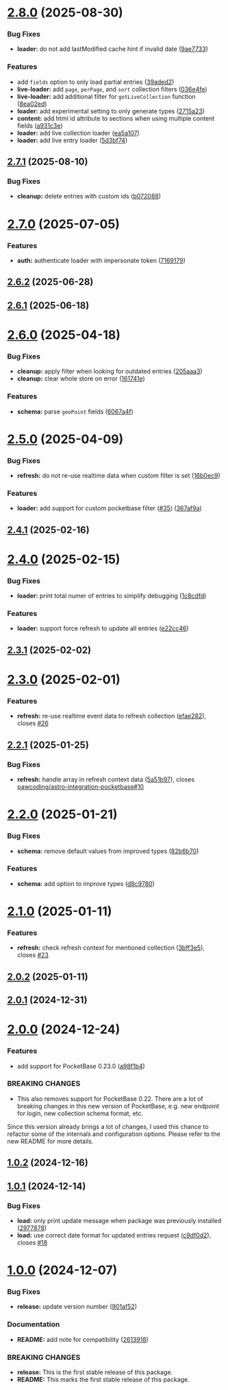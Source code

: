 # [2.8.0](https://github.com/pawcoding/astro-loader-pocketbase/compare/v2.7.1...v2.8.0) (2025-08-30)


### Bug Fixes

* **loader:** do not add lastModified cache hint if invalid date ([9ae7733](https://github.com/pawcoding/astro-loader-pocketbase/commit/9ae77330c0a5fe98fe55f63704046eb2c7086294))


### Features

* add `fields` option to only load partial entries ([39aded2](https://github.com/pawcoding/astro-loader-pocketbase/commit/39aded2d3e3eadaf349e1a7b0b870b900dcf59bd))
* **live-loader:** add `page`, `perPage`, and `sort` collection filters ([036e4fe](https://github.com/pawcoding/astro-loader-pocketbase/commit/036e4fe407d60de307362a0a07a1b0191560384c))
* **live-loader:** add additional filter for `getLiveCollection` function ([8ea02ed](https://github.com/pawcoding/astro-loader-pocketbase/commit/8ea02edfa7cd8d565f451d8b50286a4e7bb5ca3c))
* **loader:** add experimental setting to only generate types ([2715a23](https://github.com/pawcoding/astro-loader-pocketbase/commit/2715a2350331fd54fc0d973b0bb74cc7e4e324af))
* **content:** add html id attribute to sections when using multiple content fields ([a931c3e](https://github.com/pawcoding/astro-loader-pocketbase/commit/a931c3e4b53d191adcc6c507b845aeee384bf531))
* **loader:** add live collection loader ([ea5a107](https://github.com/pawcoding/astro-loader-pocketbase/commit/ea5a107e9da57a605e6475e4974d59dc8b7c08d9))
* **loader:** add live entry loader ([5d3bf74](https://github.com/pawcoding/astro-loader-pocketbase/commit/5d3bf7432b12edc00f8ecca83c534571e82e8fb9))

## [2.7.1](https://github.com/pawcoding/astro-loader-pocketbase/compare/v2.7.0...v2.7.1) (2025-08-10)


### Bug Fixes

* **cleanup:** delete entries with custom ids ([b072088](https://github.com/pawcoding/astro-loader-pocketbase/commit/b072088d6be11a8c78ac667f5b2ae549eaf5e6b6))

# [2.7.0](https://github.com/pawcoding/astro-loader-pocketbase/compare/v2.6.2...v2.7.0) (2025-07-05)


### Features

* **auth:** authenticate loader with impersonate token ([7169179](https://github.com/pawcoding/astro-loader-pocketbase/commit/7169179548e4a86bf96fb8491097e37cfe164592))

## [2.6.2](https://github.com/pawcoding/astro-loader-pocketbase/compare/v2.6.1...v2.6.2) (2025-06-28)

## [2.6.1](https://github.com/pawcoding/astro-loader-pocketbase/compare/v2.6.0...v2.6.1) (2025-06-18)

# [2.6.0](https://github.com/pawcoding/astro-loader-pocketbase/compare/v2.5.0...v2.6.0) (2025-04-18)


### Bug Fixes

* **cleanup:** apply filter when looking for outdated entries ([205aaa3](https://github.com/pawcoding/astro-loader-pocketbase/commit/205aaa3af8a568600df8c1c03a31df00bbc3dc7a))
* **cleanup:** clear whole store on error ([161741e](https://github.com/pawcoding/astro-loader-pocketbase/commit/161741e952b2a754932364c392b155f4040619a8))


### Features

* **schema:** parse `geoPoint` fields ([6067a4f](https://github.com/pawcoding/astro-loader-pocketbase/commit/6067a4ff4ff331177e2688477355a4649526cc17))

# [2.5.0](https://github.com/pawcoding/astro-loader-pocketbase/compare/v2.4.1...v2.5.0) (2025-04-09)


### Bug Fixes

* **refresh:** do not re-use realtime data when custom filter is set ([16b0ec9](https://github.com/pawcoding/astro-loader-pocketbase/commit/16b0ec9033150ce9c10aa1d0baf68a54afa92e93))


### Features

* **loader:** add support for custom pocketbase filter ([#35](https://github.com/pawcoding/astro-loader-pocketbase/issues/35)) ([367af9a](https://github.com/pawcoding/astro-loader-pocketbase/commit/367af9a15ce18cf3b6c815e3fd88cdd324924a14))

## [2.4.1](https://github.com/pawcoding/astro-loader-pocketbase/compare/v2.4.0...v2.4.1) (2025-02-16)

# [2.4.0](https://github.com/pawcoding/astro-loader-pocketbase/compare/v2.3.1...v2.4.0) (2025-02-15)


### Bug Fixes

* **loader:** print total numer of entries to simplify debugging ([1c8cdfd](https://github.com/pawcoding/astro-loader-pocketbase/commit/1c8cdfdecf27ef5ce73e77fe17d3e43cdbc846a0))


### Features

* **loader:** support force refresh to update all entries ([e22cc46](https://github.com/pawcoding/astro-loader-pocketbase/commit/e22cc4692d6bde95ffecb341d260899410a3bbe4))

## [2.3.1](https://github.com/pawcoding/astro-loader-pocketbase/compare/v2.3.0...v2.3.1) (2025-02-02)

# [2.3.0](https://github.com/pawcoding/astro-loader-pocketbase/compare/v2.2.1...v2.3.0) (2025-02-01)


### Features

* **refresh:** re-use realtime event data to refresh collection ([efae282](https://github.com/pawcoding/astro-loader-pocketbase/commit/efae2826ad93da4d4fa918a6614dcffe1135934a)), closes [#26](https://github.com/pawcoding/astro-loader-pocketbase/issues/26)

## [2.2.1](https://github.com/pawcoding/astro-loader-pocketbase/compare/v2.2.0...v2.2.1) (2025-01-25)


### Bug Fixes

* **refresh:** handle array in refresh context data ([5a51b97](https://github.com/pawcoding/astro-loader-pocketbase/commit/5a51b97a9fbf1d46b62ec5a41a9a8418a3d04a13)), closes [pawcoding/astro-integration-pocketbase#10](https://github.com/pawcoding/astro-integration-pocketbase/issues/10)

# [2.2.0](https://github.com/pawcoding/astro-loader-pocketbase/compare/v2.1.0...v2.2.0) (2025-01-21)


### Bug Fixes

* **schema:** remove default values from improved types ([82b6b70](https://github.com/pawcoding/astro-loader-pocketbase/commit/82b6b70273169bf74f37bcbdd3377c63486f971e))


### Features

* **schema:** add option to improve types ([d8c9780](https://github.com/pawcoding/astro-loader-pocketbase/commit/d8c9780b202cc2a55e651fb90f26a379be5bb7b5))

# [2.1.0](https://github.com/pawcoding/astro-loader-pocketbase/compare/v2.0.2...v2.1.0) (2025-01-11)


### Features

* **refresh:** check refresh context for mentioned collection ([3bff3e5](https://github.com/pawcoding/astro-loader-pocketbase/commit/3bff3e509b00e0ade1f4389bf33ceae2adf45f43)), closes [#23](https://github.com/pawcoding/astro-loader-pocketbase/issues/23)

## [2.0.2](https://github.com/pawcoding/astro-loader-pocketbase/compare/v2.0.1...v2.0.2) (2025-01-11)

## [2.0.1](https://github.com/pawcoding/astro-loader-pocketbase/compare/v2.0.0...v2.0.1) (2024-12-31)

# [2.0.0](https://github.com/pawcoding/astro-loader-pocketbase/compare/v1.0.2...v2.0.0) (2024-12-24)


### Features

* add support for PocketBase 0.23.0 ([a98f1b4](https://github.com/pawcoding/astro-loader-pocketbase/commit/a98f1b41d07bd66aca244f1ed2f473027d011be2))


### BREAKING CHANGES

* This also removes support for PocketBase 0.22.
There are a lot of breaking changes in this new version of PocketBase,
e.g. new endpoint for login, new collection schema format, etc.

Since this version already brings a lot of changes, I used this chance
to refactor some of the internals and configuration options. Please
refer to the new README for more details.

## [1.0.2](https://github.com/pawcoding/astro-loader-pocketbase/compare/v1.0.1...v1.0.2) (2024-12-16)

## [1.0.1](https://github.com/pawcoding/astro-loader-pocketbase/compare/v1.0.0...v1.0.1) (2024-12-14)


### Bug Fixes

* **load:** only print update message when package was previously installed ([2977878](https://github.com/pawcoding/astro-loader-pocketbase/commit/29778788d0d4081406370c627d526e1c06f7c2f2))
* **load:** use correct date format for updated entries request ([c9df0d2](https://github.com/pawcoding/astro-loader-pocketbase/commit/c9df0d2f4638fac1aabfbc2b90ff0dd6336668fa)), closes [#18](https://github.com/pawcoding/astro-loader-pocketbase/issues/18)

# [1.0.0](https://github.com/pawcoding/astro-loader-pocketbase/compare/v0.5.0...v1.0.0) (2024-12-07)


### Bug Fixes

* **release:** update version number ([901af52](https://github.com/pawcoding/astro-loader-pocketbase/commit/901af52bfd91dc970e8bcee6fffcf8aaae97c75f))


### Documentation

* **README:** add note for compatibility ([2613918](https://github.com/pawcoding/astro-loader-pocketbase/commit/261391897ad6984eebbaf7bbb8195ada2382eb67))


### BREAKING CHANGES

* **release:** This is the first stable release of this package.
* **README:** This marks the first stable release of this package.
